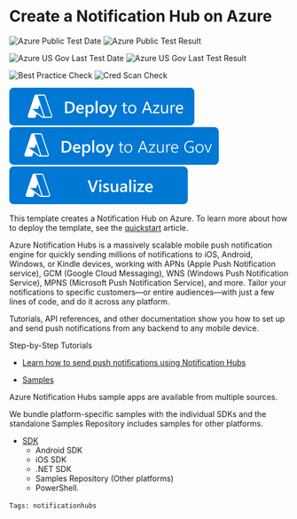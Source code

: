 # Create a Notification Hub on Azure

![Azure Public Test Date](https://azurequickstartsservice.blob.core.windows.net/badges/101-notification-hub/PublicLastTestDate.svg)
![Azure Public Test Result](https://azurequickstartsservice.blob.core.windows.net/badges/101-notification-hub/PublicDeployment.svg)

![Azure US Gov Last Test Date](https://azurequickstartsservice.blob.core.windows.net/badges/101-notification-hub/FairfaxLastTestDate.svg)
![Azure US Gov Last Test Result](https://azurequickstartsservice.blob.core.windows.net/badges/101-notification-hub/FairfaxDeployment.svg)

![Best Practice Check](https://azurequickstartsservice.blob.core.windows.net/badges/101-notification-hub/BestPracticeResult.svg)
![Cred Scan Check](https://azurequickstartsservice.blob.core.windows.net/badges/101-notification-hub/CredScanResult.svg)

[![Deploy To Azure](https://raw.githubusercontent.com/Azure/azure-quickstart-templates/master/1-CONTRIBUTION-GUIDE/images/deploytoazure.svg?sanitize=true)](https://portal.azure.com/#create/Microsoft.Template/uri/https%3A%2F%2Fraw.githubusercontent.com%2FAzure%2Fazure-quickstart-templates%2Fmaster%2F101-notification-hub%2Fazuredeploy.json)
[![Deploy To Azure US Gov](https://raw.githubusercontent.com/Azure/azure-quickstart-templates/master/1-CONTRIBUTION-GUIDE/images/deploytoazuregov.svg?sanitize=true)](https://portal.azure.us/#create/Microsoft.Template/uri/https%3A%2F%2Fraw.githubusercontent.com%2FAzure%2Fazure-quickstart-templates%2Fmaster%2F101-notification-hub%2Fazuredeploy.json)
[![Visualize](https://raw.githubusercontent.com/Azure/azure-quickstart-templates/master/1-CONTRIBUTION-GUIDE/images/visualizebutton.svg?sanitize=true)](http://armviz.io/#/?load=https%3A%2F%2Fraw.githubusercontent.com%2FAzure%2Fazure-quickstart-templates%2Fmaster%2F101-notification-hub%2Fazuredeploy.json)

This template creates a Notification Hub on Azure. To learn more about how to deploy the template, see the [quickstart](https://docs.microsoft.com/azure/notification-hubs/create-notification-hub-template) article.

Azure Notification Hubs is a massively scalable mobile push notification engine for quickly sending millions of notifications to iOS, Android, Windows, or Kindle devices, working with APNs (Apple Push Notification service), GCM (Google Cloud Messaging), WNS (Windows Push Notification Service), MPNS (Microsoft Push Notification Service), and more. Tailor your notifications to specific customers—or entire audiences—with just a few lines of code, and do it across any platform.

Tutorials, API references, and other documentation show you how to set up and send push notifications from any backend to any mobile device.

Step-by-Step Tutorials

- [Learn how to send push notifications using Notification Hubs](https://docs.microsoft.com/azure/notification-hubs/)

- [Samples](https://docs.microsoft.com/azure/notification-hubs)

Azure Notification Hubs sample apps are available from multiple sources.

We bundle platform-specific samples with the individual SDKs and the standalone Samples Repository includes samples for other platforms.

- [SDK](https://docs.microsoft.com/azure/notification-hubs)
  - Android SDK
  - iOS SDK
  - .NET SDK
  - Samples Repository (Other platforms)
  - PowerShell.

`Tags: notificationhubs`
